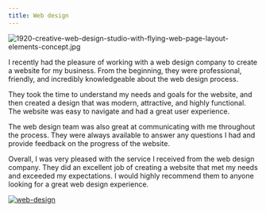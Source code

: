 ```yaml
---
title: Web design
---
```


![1920-creative-web-design-studio-with-flying-web-page-layout-elements-concept.jpg](/1920-creative-web-design-studio-with-flying-web-page-layout-elements-concept.jpg)

I recently had the pleasure of working with a web design company to create a website for my business. From the beginning, they were professional, friendly, and incredibly knowledgeable about the web design process.

They took the time to understand my needs and goals for the website, and then created a design that was modern, attractive, and highly functional. The website was easy to navigate and had a great user experience.

The web design team was also great at communicating with me throughout the process. They were always available to answer any questions I had and provide feedback on the progress of the website.

Overall, I was very pleased with the service I received from the web design company. They did an excellent job of creating a website that met my needs and exceeded my expectations. I would highly recommend them to anyone looking for a great web design experience.

[![web-design](<https://dabuttonfactory.com/button.png?t=CHECK+SERVICE&f=Noto+Sans-Bold&ts=26&tc=fff&hp=45&vp=20&c=11&bgt=unicolored&bgc=4bd42f>)](<https://www.bark.com/?a_aid=5d2d0e83cdc3>)